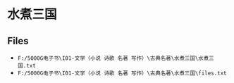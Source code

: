 # 水煮三国

## Files

- `F:/5000G电子书\I01-文学（小说 诗歌 名著 写作）\古典名著\水煮三国\水煮三国.txt`
- `F:/5000G电子书\I01-文学（小说 诗歌 名著 写作）\古典名著\水煮三国\files.txt`
